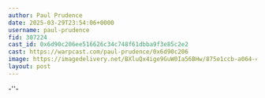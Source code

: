 ```yaml
---
author: Paul Prudence
date: 2025-03-29T23:54:06+0000
username: paul-prudence
fid: 307224
cast_id: 0x6d90c206ee516626c34c748f61dbba9f3e85c2e2
cast: https://warpcast.com/paul-prudence/0x6d90c206
image: https://imagedelivery.net/BXluQx4ige9GuW0Ia56BHw/875e1ccb-a064-459b-61a8-8b733bbddd00/original
layout: post
---
```

-''-  

<img src='https://imagedelivery.net/BXluQx4ige9GuW0Ia56BHw/875e1ccb-a064-459b-61a8-8b733bbddd00/original' alt='' referrerpolicy='no-referrer'/>